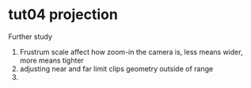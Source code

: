 # tut04 projection
Further study
1. Frustrum scale affect how zoom-in the camera is, less means wider, more means tighter 
2. adjusting near and far limit clips geometry outside of range
3. 